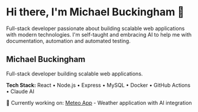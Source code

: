 # Hi there, I'm Michael Buckingham 👋

Full-stack developer passionate about building scalable web applications with modern technologies. I'm self-taught and embracing AI to help me with documentation, automation and automated testing.

  ## Michael Buckingham

  Full-stack developer building scalable web applications.

  **Tech Stack:** React • Node.js • Express • MySQL • Docker • GitHub Actions • Claude AI

  📍 Currently working on: [Meteo App](https://github.com/mbuckingham74/meteo-app) - Weather application with AI integration
